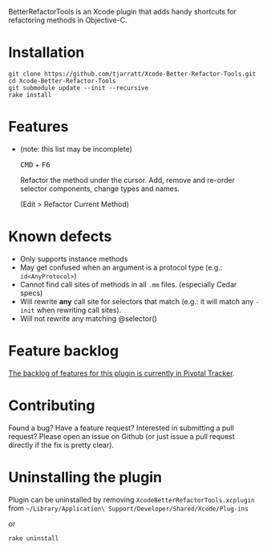 BetterRefactorTools is an Xcode plugin that adds handy shortcuts for refactoring methods in Objective-C.

# Installation
````
git clone https://github.com/tjarratt/Xcode-Better-Refactor-Tools.git
cd Xcode-Better-Refactor-Tools
git submodule update --init --recursive
rake install
````

# Features

* (note: this list may be incomplete)

   <kbd>CMD</kbd> + <kbd>F6</kbd>
   
   Refactor the method under the cursor. Add, remove and re-order selector components, change types and names.
   
   (Edit > Refactor Current Method)

# Known defects

* Only supports instance methods
* May get confused when an argument is a protocol type (e.g.: `id<AnyProtocol>`)
* Cannot find call sites of methods in all `.mm` files. (especially Cedar specs)
* Will rewrite **any** call site for selectors that match (e.g.: it will match any `-init` when rewriting call sites).
* Will not rewrite any matching @selector()

# Feature backlog

[The backlog of features for this plugin is currently in Pivotal Tracker](https://www.pivotaltracker.com/n/projects/1394466).

# Contributing

Found a bug? Have a feature request? Interested in submitting a pull request? Please open an issue on Github (or just issue a pull request directly if the fix is pretty clear).

# Uninstalling the plugin
Plugin can be uninstalled by removing `XcodeBetterRefactorTools.xcplugin` from `~/Library/Application\ Support/Developer/Shared/Xcode/Plug-ins`

or

`rake uninstall`
